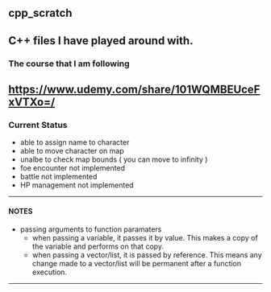 ## cpp_scratch
C++ files I have played around with.
---

### The course that I am following
https://www.udemy.com/share/101WQMBEUceFxVTXo=/  
---

### Current Status
* able to assign name to character
* able to move character on map
* unalbe to check map bounds ( you can move to infinity )
* foe encounter not implemented
* battle not implemented
* HP management not implemented
---

#### NOTES
* passing arguments to function paramaters
	* when passing a variable, it passes it by value. This makes a copy of the variable and performs on that copy.
	* when passing a vector/list, it is passed by reference. This means any change made to a vector/list will be permanent after a function execution.
---

